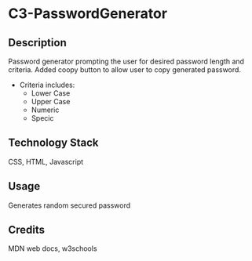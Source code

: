 # C3-PasswordGenerator


## Description
Password generator prompting the user for desired password length and criteria. Added coopy button to allow user to copy generated password. 
* Criteria includes:
    * Lower Case
    * Upper Case
    * Numeric
    * Specic

## Technology Stack
CSS, HTML, Javascript

## Usage
Generates random secured password

## Credits
MDN web docs, w3schools
